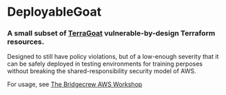 # DeployableGoat 

### A small subset of [TerraGoat](https://github.com/bridgecrewio/terragoat) vulnerable-by-design Terraform resources.
 
Designed to still have policy violations, but of a low-enough severity that it can be safely deployed in testing environments for training perposes without breaking the shared-responsibility security model of AWS.

For usage, see [The Bridgecrew AWS Workshop](https://bridgecrew.awsworkshop.io)